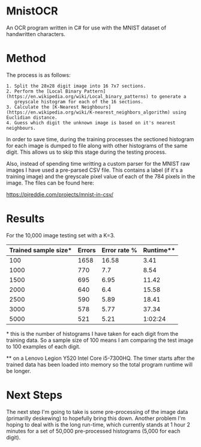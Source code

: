 # MnistOCR
An OCR program written in C# for use with the MNIST dataset of handwritten characters.

# Method

The process is as follows:

    1. Split the 28x28 digit image into 16 7x7 sections.
    2. Perform the [Local Binary Pattern](https://en.wikipedia.org/wiki/Local_binary_patterns) to generate a 
       greyscale histogram for each of the 16 sections.
    3. Calculate the [K-Nearest Neighbours](https://en.wikipedia.org/wiki/K-nearest_neighbors_algorithm) using Euclidian distance.
    4. Guess which digit the unknown image is based on it's nearest neighbours.
   
In order to save time, during the training processes the sectioned histogram for each image is dumped to file along with other histograms of the same digit. This allows us to skip this stage 
during the testing process.

Also, instead of spending time writting a custom parser for the MNIST raw images I have used a pre-parsed CSV file. This contains a label (if it's a training image) and the greyscale 
pixel value of each of the 784 pixels in the image. The files can be found here: 

https://pjreddie.com/projects/mnist-in-csv/

# Results

For the 10,000 image testing set with a K=3.

| Trained sample size*| Errors     | Error rate % | Runtime**|
| ------------------- | -----------|--------------| --------|
| 100                 | 1658       | 16.58        | 3.41    |
| 1000                | 770        | 7.7          | 8.54    |
| 1500                | 695        | 6.95         | 11.42   |
| 2000                | 640        | 6.4          | 15.58   |
| 2500                | 590        | 5.89         | 18.41   |
| 3000                | 578        | 5.77         | 37.34   |
| 5000                | 521        | 5.21         | 1:02:24 |

\* this is the number of histograms I have taken for each digit from the training data. So a sample size of 100 means I am comparing the test image to 100 examples of each digit.

\** on a Lenovo Legion Y520 Intel Core i5-7300HQ. The timer starts after the trained data has been loaded into memory so the total program runtime will be longer.

# Next Steps

The next step I'm going to take is some pre-processing of the image data (primarilly deskewing) to hopefully bring this down. Another problem I'm hoping to deal with is 
the long run-time, which currently stands at 1 hour 2 minutes for a set of 50,000 pre-processed histograms (5,000 for each digit). 
